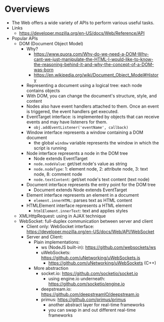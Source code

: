 # Overviews

- The Web offers a wide variety of APIs to perform various useful tasks.
- Links
    + https://developer.mozilla.org/en-US/docs/Web/Reference/API
- Popular APIs
    + DOM (Document Object Model)
        * Why?
            - https://www.quora.com/Why-do-we-need-a-DOM-Why-cant-we-just-manipulate-the-HTML-I-would-like-to-know-the-reasoning-behind-it-and-why-the-concept-of-a-DOM-was-born
            - https://en.wikipedia.org/wiki/Document_Object_Model#History
        * Representing a document using a logical tree: each node
          contains objects
        * With DOM, you can change the document's structure, style, and
          content
        * Nodes also have event handlers attached to them. Once an event
          is triggered, the event handlers get executed.
        * EventTarget interface: is implemented by objects that can
          receive events and may have listeners for them.
            - `obj.addEventListener('eventName', callback)`
        * Window interface represents a window containing a DOM document
            - the global `window` variable represents the window in
              which the script is running
        * Node interface represents a node in the DOM tree
            - Node extends EventTarget
            - `node.nodeValue`: get/set node's value as string
            - `node.nodeType`: 1: element node, 2: attribute node, 3:
              text node, 8: comment node
            - `node.textContent`: get/set node's text content (text
              node)
        * Document interface represents the entry point for the DOM tree
            - Document extends Node extends EventTarget
        * Element interface represents an element in a document
            - `element.innerHTML`: parses text as HTML content
        * HTMLElement interface represents a HTML element
            - `htmlElement.innerText`: text and applies styles
    + XMLHttpRequest: using in AJAX technique
    + WebSocket: full-duplex communication between server and client
        * Client only: WebSocket interface: https://developer.mozilla.org/en-US/docs/Web/API/WebSocket
        * Server and Client:
            * Plain implementations:
                - ws (NodeJS built-in): https://github.com/websockets/ws
                - uWebSockets: https://github.com/uNetworking/uWebSockets.js
                    + https://github.com/uNetworking/uWebSockets (C++)
            * More abstraction
                - socket.io: https://github.com/socketio/socket.io
                    + using engine.io underneath: https://github.com/socketio/engine.io
                - deepstream.io: https://github.com/deepstreamIO/deepstream.io
                - primus: https://github.com/primus/primus
                    + another abstract layer for real-time frameworks
                    + you can swap in and out different real-time frameworks

